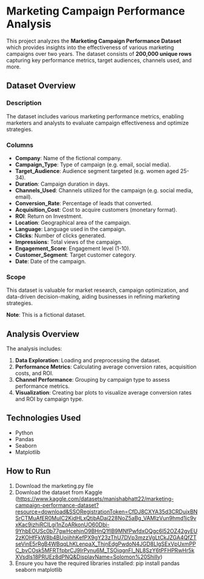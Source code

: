 # Marketing Campaign Performance Analysis

This project analyzes the **Marketing Campaign Performance Dataset** which provides insights into the effectiveness of various marketing campaigns over two years. The dataset consists of **200,000 unique rows** capturing key performance metrics, target audiences, channels used, and more.

## Dataset Overview

### Description
The dataset includes various marketing performance metrics, enabling marketers and analysts to evaluate campaign effectiveness and optimize strategies.

### Columns
- **Company**: Name of the fictional company.
- **Campaign_Type**: Type of campaign (e.g. email, social media).
- **Target_Audience**: Audience segment targeted (e.g. women aged 25-34).
- **Duration**: Campaign duration in days.
- **Channels_Used**: Channels utilized for the campaign (e.g. social media, email).
- **Conversion_Rate**: Percentage of leads that converted.
- **Acquisition_Cost**: Cost to acquire customers (monetary format).
- **ROI**: Return on Investment.
- **Location**: Geographical area of the campaign.
- **Language**: Language used in the campaign.
- **Clicks**: Number of clicks generated.
- **Impressions**: Total views of the campaign.
- **Engagement_Score**: Engagement level (1-10).
- **Customer_Segment**: Target customer category.
- **Date**: Date of the campaign.

### Scope
This dataset is valuable for market research, campaign optimization, and data-driven decision-making, aiding businesses in refining marketing strategies.

**Note**: This is a fictional dataset.

## Analysis Overview

The analysis includes:
1. **Data Exploration**: Loading and preprocessing the dataset.
2. **Performance Metrics**: Calculating average conversion rates, acquisition costs, and ROI.
3. **Channel Performance**: Grouping by campaign type to assess performance metrics.
4. **Visualization**: Creating bar plots to visualize average conversion rates and ROI by campaign type.

## Technologies Used
- Python
- Pandas
- Seaborn
- Matplotlib

## How to Run
1. Download the marketing.py file
2. Download the dataset from Kaggle (https://www.kaggle.com/datasets/manishabhatt22/marketing-campaign-performance-dataset?resource=download&SSORegistrationToken=CfDJ8CXYA35d3CRDujxBNSrCTMuAfER0MuIC2KjdHLxQtjbADaj228NoZ5aBg_VAMlzVun9hmd1jc9vxKac9izhiRCILgi1nZoARkonUO60Dbi-9YhbEOUSc0b77gwHcehjnO9BHnQ1flB9MNfPwfdxOQgc6l52OZ42gyEU2zKOHfFkW8b4BUoiihhKefPX9gY23zThU7DVp3mzzVgLtCkJZGA4QfZTseVinE5rRgB4WBqqLhKLenpaX_ThjnEdgPwdoN4JGD8LlgSExVpUxmPPC_bvCOsk5MFRTfpbrCJ9IrPynu6M_TSOiqgnFI_NL8SzY6tPFHPRwHr5kXVsdIs18PRUEz8dPNQ&DisplayName=Solomon%20Shilly)
3. Ensure you have the required libraries installed: pip install pandas seaborn matplotlib
